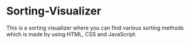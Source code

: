 # Sorting-Visualizer
This is a sorting visualizer where you can find various sorting methods which is made by using HTML, CSS and JavaScript.

